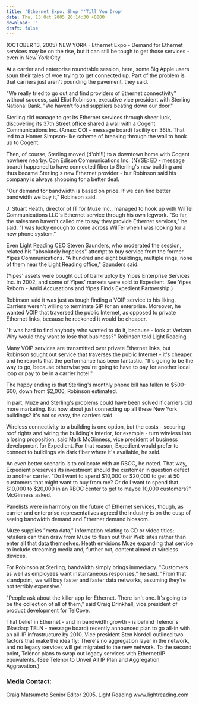 ```yaml
---
title: 'Ethernet Expo: Shop ''Till You Drop'
date: Thu, 13 Oct 2005 20:14:30 +0000
download: ''
draft: false
---
```


(OCTOBER 13, 2005) NEW YORK - Ethernet Expo - Demand for Ethernet services may be on the rise, but it can still be tough to get those services - even in New York City.

At a carrier and enterprise roundtable session, here, some Big Apple users spun their tales of woe trying to get connected up. Part of the problem is that carriers just aren't pounding the pavement, they said.

"We really tried to go out and find providers of Ethernet connectivity" without success, said Eliot Robinson, executive vice president with Sterling National Bank. "We haven't found suppliers beating down our door."

Sterling did manage to get its Ethernet services through sheer luck, discovering its 37th Street office shared a wall with a Cogent Communications Inc. (Amex: COI - message board) facility on 36th. That led to a Homer Simpson-like scheme of breaking through the wall to hook up to Cogent.

Then, of course, Sterling moved (d'oh!!!) to a downtown home with Cogent nowhere nearby. Con Edison Communications Inc. (NYSE: ED - message board) happened to have connected fiber to Sterling's new building and thus became Sterling's new Ethernet provider - but Robinson said his company is always shopping for a better deal.

"Our demand for bandwidth is based on price. If we can find better bandwidth we buy it," Robinson said.

J. Stuart Heath, director of IT for Muze Inc., managed to hook up with WilTel Communications LLC's Ethernet service through his own legwork. "So far, the salesmen haven't called me to say they provide Ethernet services," he said. "I was lucky enough to come across WilTel when I was looking for a new phone system."

Even Light Reading CEO Steven Saunders, who moderated the session, related his "absolutely hopeless" attempt to buy service from the former Yipes Communications. "A hundred and eight buildings, multiple rings, none of them near the Light Reading office," Saunders said.

(Yipes' assets were bought out of bankruptcy by Yipes Enterprise Services Inc. in 2002, and some of Yipes' markets were sold to Expedient. See Yipes Reborn - Amid Accusations and Yipes Finds Expedient Partnership.)

Robinson said it was just as tough finding a VOIP service to his liking. Carriers weren't willing to terminate SIP for an enterprise. Moreover, he wanted VOIP that traversed the public Internet, as opposed to private Ethernet links, because he reckoned it would be cheaper.

"It was hard to find anybody who wanted to do it, because - look at Verizon. Why would they want to lose that business?" Robinson told Light Reading.

Many VOIP services are transmitted over private Ethernet links, but Robinson sought out service that traverses the public Internet - it's cheaper, and he reports that the performance has been fantastic. "It's going to be the way to go, because otherwise you're going to have to pay for another local loop or pay to be in a carrier hotel."

The happy ending is that Sterling's monthly phone bill has fallen to $500-600, down from $2,000, Robinson estimated.

In part, Muze and Sterling's problems could have been solved if carriers did more marketing. But how about just connecting up all these New York buildings? It's not so easy, the carriers said.

Wireless connectivity to a building is one option, but the costs - securing roof rights and wiring the building's interior, for example - turn wireless into a losing proposition, said Mark McGinness, vice president of business development for Expedient. For that reason, Expedient would prefer to connect to buildings via dark fiber where it's available, he said.

An even better scenario is to collocate with an RBOC, he noted. That way, Expedient preserves its investment should the customer in question defect to another carrier. "Do I want to spend $10,000 or $20,000 to get at 50 customers that might want to buy from me? Or do I want to spend that $10,000 to $20,000 in an RBOC center to get to maybe 10,000 customers?" McGinness asked.

Panelists were in harmony on the future of Ethernet services, though, as carrier and enterprise representatives agreed the industry is on the cusp of seeing bandwidth demand and Ethernet demand blossom.

Muze supplies "meta data," information relating to CD or video titles; retailers can then draw from Muze to flesh out their Web sites rather than enter all that data themselves. Heath envisions Muze expanding that service to include streaming media and, further out, content aimed at wireless devices.

For Robinson at Sterling, bandwidth simply brings immediacy. "Customers as well as employees want instantaneous responses," he said. "From that standpoint, we will buy faster and faster data networks, assuming they're not terribly expensive."

"People ask about the killer app for Ethernet. There isn't one. It's going to be the collection of all of them," said Craig Drinkhall, vice president of product development for TelCove.

That belief in Ethernet - and in bandwidth growth - is behind Telenor's (Nasdaq: TELN - message board) recently announced plan to go all-in with an all-IP infrastructure by 2010. Vice president Sten Nordell outlined two factors that make the idea fly: There's no aggregation layer in the network, and no legacy services will get migrated to the new network. To the second point, Telenor plans to swap out legacy services with Ethernet/IP equivalents. (See Telenor to Unveil All IP Plan and Aggregation Aggravation.)

### Media Contact:

Craig Matsumoto Senior Editor 2005, Light Reading www.lightreading.com